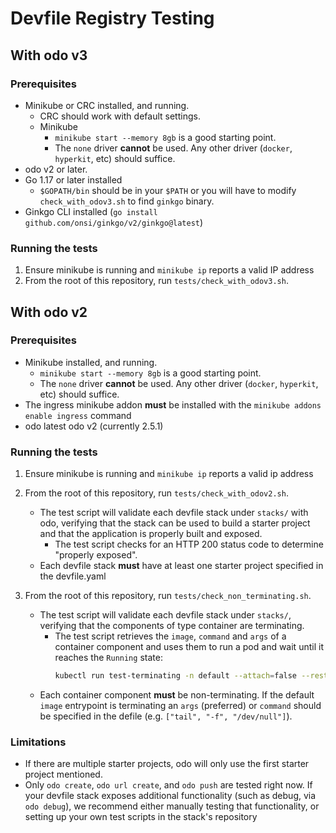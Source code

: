 # Devfile Registry Testing

## With odo v3

### Prerequisites

- Minikube or CRC installed, and running.
  - CRC should work with default settings.
  - Minikube
    - `minikube start --memory 8gb` is a good starting point.
    - The `none` driver **cannot** be used. Any other driver (`docker`, `hyperkit`, etc) should suffice.
- odo v2 or later.
- Go 1.17 or later installed
  - `$GOPATH/bin` should be in your `$PATH` or you will have to modify `check_with_odov3.sh` to find `ginkgo` binary.
- Ginkgo CLI installed (`go install github.com/onsi/ginkgo/v2/ginkgo@latest`)


### Running the tests

1) Ensure minikube is running and `minikube ip` reports a valid IP address
2) From the root of this repository, run `tests/check_with_odov3.sh`. 


## With odo v2

### Prerequisites

- Minikube installed, and running.
  - `minikube start --memory 8gb` is a good starting point.
  - The `none` driver **cannot** be used. Any other driver (`docker`, `hyperkit`, etc) should suffice.
- The ingress minikube addon **must** be installed with the `minikube addons enable ingress` command
- odo latest odo v2 (currently 2.5.1)

### Running the tests

1) Ensure minikube is running and `minikube ip` reports a valid ip address

2) From the root of this repository, run `tests/check_with_odov2.sh`. 
  
    - The test script will validate each devfile stack under `stacks/` with odo, verifying that the stack can be used to build a starter project and that the application is properly built and exposed. 
       - The test script checks for an HTTP 200 status code to determine "properly exposed".
    - Each devfile stack **must** have at least one starter project specified in the devfile.yaml

3) From the root of this repository, run `tests/check_non_terminating.sh`. 
  
    - The test script will validate each devfile stack under `stacks/`, verifying that the components of type container are terminating. 
       - The test script retrieves the `image`, `command` and `args` of a container component and uses them to run a pod and wait until it reaches the `Running` state:
          ```bash
          kubectl run test-terminating -n default --attach=false --restart=Never --image="<image>" --command=true -- "<command>" "<args>"
          ```
    - Each container component **must** be non-terminating. If the default `image` entrypoint is terminating an `args` (preferred) or `command` should be specified in the defile (e.g. `["tail", "-f", "/dev/null"]`).

### Limitations

- If there are multiple starter projects, odo will only use the first starter project mentioned.
- Only `odo create`,  `odo url create`, and `odo push` are tested right now. If your devfile stack exposes additional functionality (such as debug, via `odo debug`), we recommend either manually testing that functionality, or setting up your own test scripts in the stack's repository